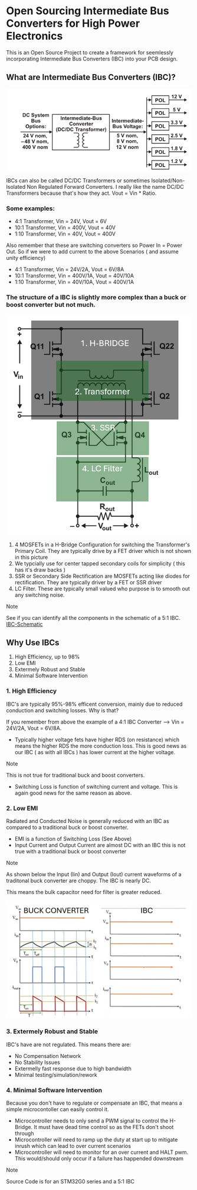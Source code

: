 # Open Sourcing Intermediate Bus Converters for High Power Electronics

This is an Open Source Project to create a framework for seemlessly incorporating Intermediate Bus Converters (IBC) into your PCB design. 

## What are Intermediate Bus Converters (IBC)?
![Block Diagram](/assets/IBC-Overview.png)

IBCs can also be called DC/DC Transformers or sometimes Isolated/Non-Isolated Non Regulated Forward Converters. I really like the name DC/DC Transformers because that's how they act. Vout  = Vin * Ratio.

### Some examples:
- 4:1 Transformer, Vin = 24V, Vout = 6V
- 10:1 Transformer, Vin = 400V, Vout = 40V
- 1:10 Transformer, Vin = 40V, Vout = 400V

Also remember that these are switching converters so Power In = Power Out. So if we were to add current to the above Scenarios ( and assume unity efficiency) 
- 4:1 Transformer, Vin = 24V/2A, Vout = 6V/8A
- 10:1 Transformer, Vin = 400V/1A, Vout = 40V/10A
- 1:10 Transformer, Vin = 40V/10A, Vout = 400V/1A

### The structure of a IBC is slightly more complex than a buck or boost converter but not much.
![Block Diagram](/assets/IBC-Structure.png)

1. 4 MOSFETs in a H-Bridge Configuration for switching the Transformer's Primary Coil. They are typically drive by a FET driver which is not shown in this picture
2. We typcially use for center tapped secondary coils for simplicity ( this has it's draw backs )
3. SSR or Secondary Side Rectification are MOSFETs acting like diodes for rectification. They are typically driver by a FET or SSR driver
4. LC Filter. These are typically small valued who purpose is to smooth out any switching noise.

>[!NOTE]
>See if you can identify all the components in the schematic of a 5:1 IBC. [IBC-Schematic](/PCB/IBC-Schematic.PDF)

## Why Use IBCs
1. High Efficiency, up to 98%
2. Low EMI
3. Extermely Robust and Stable
4. Minimal Software Intervention

### 1. High Efficiency
IBC's are typically 95%-98% efficent conversion, mainly due to reduced conduction and switching losses. Why is that?

If you remember from above the example of a 4:1 IBC Converter --> Vin = 24V/2A, Vout = 6V/8A. 
- Typically higher voltage fets have higher RDS (on resistance) which means the higher RDS the more conduction loss. This is good news as our IBC ( as with all IBCs ) has lower current at the higher voltage. 
>[!Note]
>This is not true for traditional buck and boost converters.
- Switching Loss is function of switching current and voltage. This is again good news for the same reason as above.

### 2. Low EMI
Radiated and Conducted Noise is generally reduced with an IBC as compared to a traditional buck or boost converter.

- EMI is a function of Switching Loss (See Above)
- Input Current and Output Current are almost DC with an IBC this is not true with a traditional buck or boost converter

>[!Note]
>As shown below the Input (Iin) and Output (Iout) current waveforms of a traditonal buck converter are choppy. The IBC is nearly DC. 
>
>This means the bulk capacitor need for filter is greater reduced.

![Block Diagram](/assets/IBC-Waveforms.png)

### 3. Extermely Robust and Stable
IBC's have are not regulated. This means there are:
- No Compensation Network
- No Stability Issues
- Extermelly fast response due to high bandwidth   
- Minimal testing/simulation/rework

### 4. Minimal Software Intervention
Because you don't have to regulate or compensate an IBC, that means a simple microcontoller can easily control it. 
- Microcontroller needs to only send a PWM signal to control the H-Bridge. It must have dead time control so as the FETs don't shoot through
- Microcontroller will need to ramp up the duty at start up to mitigate inrush which can lead to over current scenarios
- Microcontroller will need to monitor for an over current and HALT pwm. This would/should only occur if a failure has happended downstream

>[!Note]
>Source Code is for an STM32G0 series and a 5:1 IBC

<!-- Most engineers who design electronics are quite comfortable using buck and boost converters for their designs. The ICs are typically easy to use and the manufactures provide lots of help to the get your project off the ground. 



An example is a device that accepts 48Vin +/- 2.5V and has output rails of 12V/5A, 5V/5A, 3.3V/10A -->

